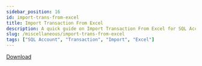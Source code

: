 ```yaml
---
sidebar_position: 16
id: import-trans-from-excel
title: Import Transaction From Excel
description: A quick guide on Import Transaction From Excel for SQL Account
slug: /miscellaneous/import-trans-from-excel
tags: ["SQL Account", "Transaction", "Import", "Excel"]
---
```


[Download](https://cdn.sql.com.my/wp-content/uploads/2019/10/SQLAcc-ImportExcel.xls)
